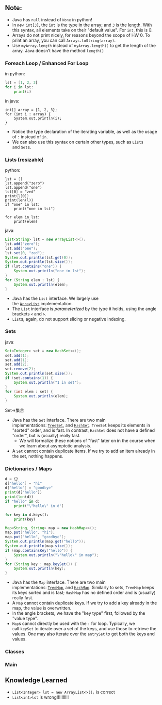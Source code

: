 ## Note:
- Java has `null` instead of `None` in python!
- In `new int[3]`, the `int` is the type in the array; and `3` is the length. With this syntax, all elements take on their "default value". For `int`, this is 0.
- Arrays do not print nicely, for reasons beyond the scope of HW 0. To print an array, you can call `Arrays.toString(array)`.
- Use `myArray.length` instead of `myArray.length()` to get the length of the array. Java doesn't have the method `length()`

### Foreach Loop / Enhanced For Loop
in python:
```python
lst = [1, 2, 3]
for i in lst:
    print(i)
```

in java:

```
int[] array = {1, 2, 3};
for (int i : array) {
    System.out.println(i);
}
```


- Notice the type declaration of the iterating variable, as well as the usage of `:` instead of `in`.
- We can also use this syntax on certain other types, such as `List`s and `Set`s.

### Lists (resizable)[​](https://www.learncs.site/docs/curriculum-resource/cs61b/homeworks/hw0/hw0b#lists-resizable "Direct link to Lists (resizable)")
python:
```
lst = []
lst.append("zero")
lst.append("one")
lst[0] = "zed"
print(l[0])
print(len(l))
if "one" in lst:
    print("one in lst")

for elem in lst:
    print(elem)

```

java:
```java
List<String> lst = new ArrayList<>();
lst.add("zero");
lst.add("one");
lst.set(0, "zed");
System.out.println(lst.get(0));
System.out.println(lst.size());
if (lst.contains("one")) {
    System.out.println("one in lst");
}
for (String elem : lst) {
    System.out.println(elem);
}
```

- Java has the `List` interface. We largely use the [`ArrayList`](https://docs.oracle.com/en/java/javase/17/docs/api/java.base/java/util/ArrayList.html) implementation.
- The `List` interface is _parameterized_ by the type it holds, using the angle brackets `<` and `>`.
- `List`s, again, do not support slicing or negative indexing.

### Sets
java:
```java
Set<Integer> set = new HashSet<>();
set.add(1);
set.add(1);
set.add(2);
set.remove(2);
System.out.println(set.size());
if (set.contains(1)) {
    System.out.println("1 in set");
}
for (int elem : set) {
    System.out.println(elem);
}
```

Set->集合

- Java has the `Set` interface. There are two main implementations: [`TreeSet`](https://docs.oracle.com/en/java/javase/17/docs/api/java.base/java/util/TreeSet.html), and [`HashSet`](https://docs.oracle.com/en/java/javase/17/docs/api/java.base/java/util/HashSet.html). `TreeSet` keeps its elements in "sorted" order, and is fast. In contrast, `HashSet` does not have a defined "order", but is (usually) really fast.
    - We will formalize these notions of "fast" later on in the course when we learn about asymptotic analysis.
- A `Set` cannot contain duplicate items. If we try to add an item already in the set, nothing happens.

### Dictionaries / Maps[​](https://www.learncs.site/docs/curriculum-resource/cs61b/homeworks/hw0/hw0b#dictionaries--maps "Direct link to Dictionaries / Maps")

```python
d = {}
d["hello"] = "hi"
d["hello"] = "goodbye"
print(d["hello"])
print(len(d))
if "hello" in d:
    print("\"hello\" in d")

for key in d.keys():
    print(key)

```

```java
Map<String, String> map = new HashMap<>();
map.put("hello", "hi");
map.put("hello", "goodbye");
System.out.println(map.get("hello"));
System.out.println(map.size());
if (map.containsKey("hello")) {
    System.out.println("\"hello\" in map");
}
for (String key : map.keySet()) {
    System.out.println(key);
}
```

- Java has the `Map` interface. There are two main implementations: [`TreeMap`](https://docs.oracle.com/en/java/javase/17/docs/api/java.base/java/util/TreeMap.html), and [`HashMap`](https://docs.oracle.com/en/java/javase/17/docs/api/java.base/java/util/HashMap.html). Similarly to sets, `TreeMap` keeps its keys sorted and is fast; `HashMap` has no defined order and is (usually) really fast.
- A `Map` cannot contain duplicate keys. If we try to add a key already in the map, the value is overwritten.
- In the angle brackets, we have the "key type" first, followed by the "value type".
- `Map`s cannot directly be used with the `:` for loop. Typically, we call `keySet` to iterate over a set of the keys, and use those to retrieve the values. One may also iterate over the `entrySet` to get both the keys and values.

### Classes
### Main

## Knowledge Learned

- `List<Integer> lst = new ArrayList<>();` is correct
- `List<int>lst` is wrong!!!!!!!!!!

